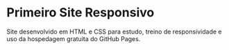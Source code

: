 # Primeiro Site Responsivo
Site desenvolvido em HTML e CSS para estudo, treino de responsividade e uso da hospedagem gratuita do GitHub Pages.
